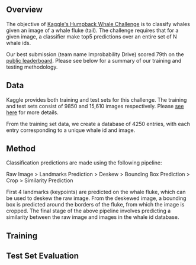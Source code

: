 ## Overview
The objective of [Kaggle's Humpback Whale Challenge](https://www.kaggle.com/c/whale-categorization-playground) is to classify whales given an image of a whale fluke (tail). The challenge requires that for a given image, a classifier make top5 predictions over an entire set of N whale ids. 

Our best submission (team name Improbability Drive) scored 79th on the [public leaderboard](https://www.kaggle.com/c/whale-categorization-playground/leaderboard). Please see below for a summary of our training and testing methodology.

## Data
Kaggle provides both training and test sets for this challenge. The training and test sets consist of 9850 and 15,610 images respectively. Please [see here](data/README.md) for more details.

From the training set data, we create a database of 4250 entries, with each entry corresponding to a unique whale id and image. 

## Method

Classification predictions are made using the following pipeline:

Raw Image > Landmarks Prediction > Deskew > Bounding Box Prediction > Crop > Similarity Prediction 

First 4 landmarks (keypoints) are predicted on the whale fluke, which can be used to deskew the raw image. From the deskewed image, a bounding box is predicted around the borders of the fluke, from which the image is cropped. The final stage of the above pipeline involves predicting a similarity between the raw image and images in the whale id database.

## Training

## Test Set Evaluation
